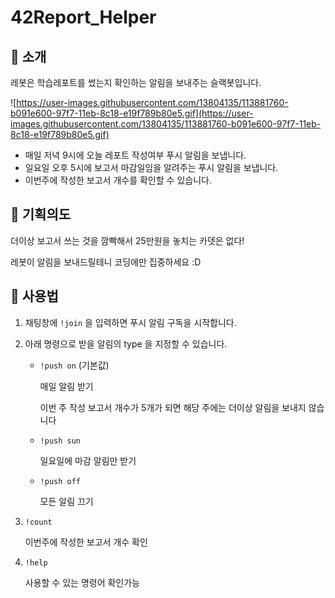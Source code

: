 # 42Report_Helper

## 🤖 소개

레봇은 학습레포트를 썼는지 확인하는 알림을 보내주는 슬랙봇입니다.

![https://user-images.githubusercontent.com/13804135/113881760-b091e600-97f7-11eb-8c18-e19f789b80e5.gif](https://user-images.githubusercontent.com/13804135/113881760-b091e600-97f7-11eb-8c18-e19f789b80e5.gif)

- 매일 저녁 9시에 오늘 레포트 작성여부 푸시 알림을 보냅니다.
- 일요일 오후 5시에 보고서 마감일임을 알려주는 푸시 알림을 보냅니다.
- 이번주에 작성한 보고서 개수를 확인할 수 있습니다.

## 💸 기획의도

더이상 보고서 쓰는 것을 깜빡해서 25만원을 놓치는 카뎃은 없다!

레봇이 알림을 보내드릴테니 코딩에만 집중하세요 :D

## 🔎 사용법

1. 채팅창에 `!join` 을 입력하면 푸시 알림 구독을 시작합니다.
2. 아래 명령으로 받을 알림의 type 을 지정할 수 있습니다.
    - `!push on` (기본값)

        매일 알림 받기

        이번 주 작성 보고서 개수가 5개가 되면 해당 주에는 더이상 알림을 보내지 않습니다

    - `!push sun`

        일요일에 마감 알림만 받기

    - `!push off`

        모든 알림 끄기

3. `!count`

    이번주에 작성한 보고서 개수 확인

4. `!help` 

    사용할 수 있는 명령어  확인가능
